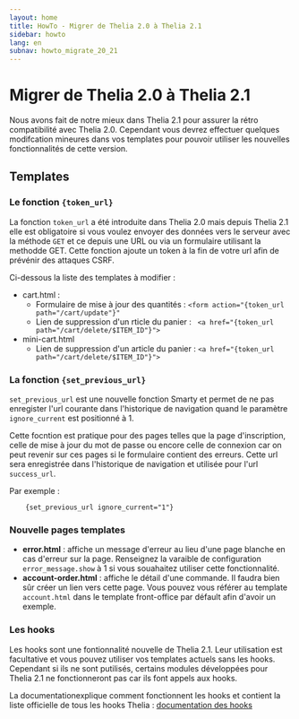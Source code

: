 ```yaml
---
layout: home
title: HowTo - Migrer de Thelia 2.0 à Thelia 2.1
sidebar: howto
lang: en
subnav: howto_migrate_20_21
---
```


<div class="page-header">
    <h1>Migrer de Thelia 2.0 à Thelia 2.1</h1>
</div>

Nous avons fait de notre mieux dans Thelia 2.1 pour assurer la rétro compatibilité avec Thelia 2.0. Cependant vous devrez effectuer quelques modifcation mineures dans vos templates pour pouvoir utiliser les nouvelles fonctionnalités de cette version.

## Templates

### Le fonction `{token_url}`

La fonction `token_url` a été introduite dans Thelia 2.0 mais depuis Thelia 2.1 elle est obligatoire si vous voulez envoyer des données vers le serveur avec la méthode `GET` et ce depuis une URL ou via un formulaire utilisant la methodde GET.
Cette fonction ajoute un token à la fin de votre url afin de prévénir des attaques CSRF.

Ci-dessous la liste des templates à modifier :

- cart.html :
    - Formulaire de mise à jour des quantités : `<form action="{token_url path="/cart/update"}"`
    - Lien de suppression d'un rticle du panier : ` <a href="{token_url path="/cart/delete/$ITEM_ID"}">`
- mini-cart.html
    - Lien de suppression d'un article du panier : `<a href="{token_url path="/cart/delete/$ITEM_ID"}">`

### La fonction `{set_previous_url}`

`set_previous_url` est une nouvelle fonction Smarty et permet de ne pas enregister l'url courante dans l'historique de navigation quand le paramètre `ignore_current` est positionné à 1.

Cette focntion est pratique pour des pages telles que la page d'inscription, celle de mise à jour du mot de passe ou encore celle de connexion car on peut revenir sur ces pages si le formulaire contient des erreurs. Cette url sera enregistrée dans l'historique de navigation  et utilisée pour l'url ```success_url```.

Par exemple :
```smarty
    {set_previous_url ignore_current="1"}
```

### Nouvelle pages templates

* **error.html** : affiche un message d'erreur au lieu d'une page blanche en cas d'erreur sur la page. Renseignez la varaible de configuration ```error_message.show``` à 1 si vous souahaitez utiliser cette fonctionnalité.
* **account-order.html** : affiche le détail d'une commande. Il faudra bien sûr créer un lien vers cette page. Vous pouvez vous référer au template `account.html` dans le template front-office par défault afin d'avoir un exemple.

### Les hooks

Les hooks sont une fontionnalité nouvelle de Thelia 2.1. Leur utilisation est facultative et vous pouvez utiliser vos templates actuels sans les hooks.
Cependant si ils ne sont putilisés, certains modules développées pour Thelia 2.1 ne fonctionneront pas car ils font appels aux hooks.

La documentationexplique comment fonctionnent les hooks et contient la liste officielle de tous les hooks Thelia : [documentation des hooks](/fr/documentation/modules/hooks/index.html)

